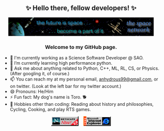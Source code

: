 
<h2><center>✨ Hello there, fellow developers! ✨</center></h2>

<p align="center">
  <img src="images/space-network-1998.gif" />
</p>

<h3><center>Welcome to my GitHub page.</center></h3>

- 🔭 I'm currently working as a Science Software Developer @ SAO.
- 🌱 I’m currently learning high performance python.
- 💬 Ask me about anything related to Python, C++, ML, RL, CS, or Physics. (After googling it, of course.)
- 📫 You can reach my at my personal email, anhydrous99@gmail.com, or on twitter. (Look at the left bar for my twitter account.)
- 😄 Pronouns: He/Him
- ⚡ Fun fact:  My dog's name is Toro. 🐕
- 📖 Hobbies other than coding: Reading about history and philosophies, Cycling, Cooking, and play RTS games.

<p align="center">
  <img src="images/netscape-1995.gif" />
  <span>&nbsp;&nbsp;</span>
  <img src="images/internet-explorer-1996.gif" />
</p>

<!--
**anhydrous99/anhydrous99** is a ✨ _special_ ✨ repository because its `README.md` (this file) appears on your GitHub profile.

Here are some ideas to get you started:

- 🔭 I’m currently working on ...
- 🌱 I’m currently learning ...
- 👯 I’m looking to collaborate on ...
- 🤔 I’m looking for help with ...
- 💬 Ask me about ...
- 📫 How to reach me: ...
- 😄 Pronouns: ...
- ⚡ Fun fact: ...
-->
